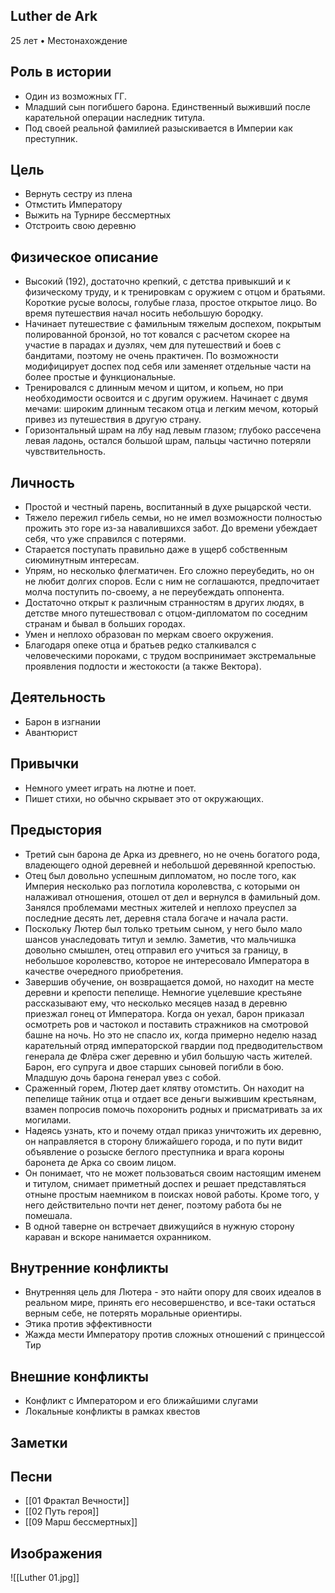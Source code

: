 ## Luther de Ark

25 лет • Местонахождение

## Роль в истории

* Один из возможных ГГ.
* Младший сын погибшего барона. Единственный выживший после карательной операции наследник титула.
* Под своей реальной фамилией разыскивается в Империи как преступник.

## Цель

* Вернуть сестру из плена
* Отмстить Императору
* Выжить на Турнире бессмертных
* Отстроить свою деревню

## Физическое описание

* Высокий (192), достаточно крепкий, с детства привыкший и к физическому труду, и к тренировкам с оружием с отцом и братьями. Короткие русые волосы, голубые глаза, простое открытое лицо. Во время путешествия начал носить небольшую бородку.
* Начинает путешествие с фамильным тяжелым доспехом, покрытым полированной бронзой, но тот ковался с расчетом скорее на участие в парадах и дуэлях, чем для путешествий и боев с бандитами, поэтому не очень практичен. По возможности модифицирует доспех под себя или заменяет отдельные части на более простые и функциональные.
* Тренировался с длинным мечом и щитом, и копьем, но при необходимости освоится и с другим оружием. Начинает с двумя мечами: широким длинным тесаком отца и легким мечом, который привез из путешествия в другую страну.
* Горизонтальный шрам на лбу над левым глазом; глубоко рассечена левая ладонь, остался большой шрам, пальцы частично потеряли чувствительность.

## Личность

* Простой и честный парень, воспитанный в духе рыцарской чести.
* Тяжело пережил гибель семьи, но не имел возможности полностью прожить это горе из-за навалившихся забот. До времени убеждает себя, что уже справился с потерями.
* Старается поступать правильно даже в ущерб собственным сиюминутным интересам.
* Упрям, но несколько флегматичен. Его сложно переубедить, но он не любит долгих споров. Если с ним не соглашаются, предпочитает молча поступить по-своему, а не переубеждать оппонента.
* Достаточно открыт к различным странностям в других людях, в детстве много путешествовал с отцом-дипломатом по соседним странам и бывал в больших городах.
* Умен и неплохо образован по меркам своего окружения.
* Благодаря опеке отца и братьев редко сталкивался с человеческими пороками, с трудом воспринимает экстремальные проявления подлости и жестокости (а также Вектора).

## Деятельность

* Барон в изгнании
* Авантюрист

## Привычки

* Немного умеет играть на лютне и поет.
* Пишет стихи, но обычно скрывает это от окружающих.

## Предыстория

* Третий сын барона де Арка из древнего, но не очень богатого рода, владеющего одной деревней и небольшой деревянной крепостью.
* Отец был довольно успешным дипломатом, но после того, как Империя несколько раз поглотила королевства, с которыми он налаживал отношения, отошел от дел и вернулся в фамильный дом. Занялся проблемами местных жителей и неплохо преуспел за последние десять лет, деревня стала богаче и начала расти.
* Поскольку Лютер был только третьим сыном, у него было мало шансов унаследовать титул и землю. Заметив, что мальчишка довольно смышлен, отец отправил его учиться за границу, в небольшое королевство, которое не интересовало Императора в качестве очередного приобретения.
* Завершив обучение, он возвращается домой, но находит на месте деревни и крепости пепелище. Немногие уцелевшие крестьяне рассказывают ему, что несколько месяцев назад в деревню приезжал гонец от Императора. Когда он уехал, барон приказал осмотреть ров и частокол и поставить стражников на смотровой башне на ночь. Но это не спасло их, когда примерно неделю назад карательный отряд императорской гвардии под предводительством генерала де Флёра сжег деревню и убил большую часть жителей. Барон, его супруга и двое старших сыновей погибли в бою. Младшую дочь барона генерал увез с собой.
* Сраженный горем, Лютер дает клятву отомстить. Он находит на пепелище тайник отца и отдает все деньги выжившим крестьянам, взамен попросив помочь похоронить родных и присматривать за их могилами.
* Надеясь узнать, кто и почему отдал приказ уничтожить их деревню, он направляется в сторону ближайшего города, и по пути видит объявление о розыске беглого преступника и врага короны баронета де Арка со своим лицом.
* Он понимает, что не может пользоваться своим настоящим именем и титулом, снимает приметный доспех и решает представляться отныне простым наемником в поисках новой работы. Кроме того, у него действительно почти нет денег, поэтому работа бы не помешала.
* В одной таверне он встречает движущийся в нужную сторону караван и вскоре нанимается охранником.

## Внутренние конфликты

* Внутренняя цель для Лютера - это найти опору для своих идеалов в реальном мире, принять его несовершенство, и все-таки остаться верным себе, не потерять моральные ориентиры.
* Этика против эффективности
* Жажда мести Императору против сложных отношений с принцессой Тир

## Внешние конфликты

* Конфликт с Императором и его ближайшими слугами
* Локальные конфликты в рамках квестов

## Заметки


## Песни

* [[01 Фрактал Вечности]]
* [[02 Путь героя]]
* [[09 Марш бессмертных]]

## Изображения

![[Luther 01.jpg]]